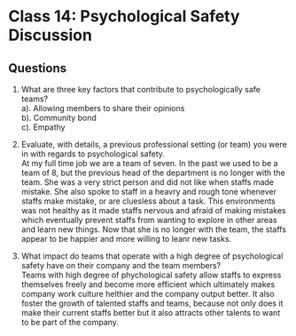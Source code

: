 # Class 14: Psychological Safety Discussion

## Questions

1. What are three key factors that contribute to psychologically safe teams?
<br> a). Allowing members to share their opinions
<br> b). Community bond
<br> c). Empathy

2. Evaluate, with details, a previous professional setting (or team) you were in with regards to psychological safety.
<br> At my full time job we are a team of seven. In the past we used to be a team of 8, but the previous head of the department is no longer with the team. She was a very strict person and did not like when staffs made mistake. She also spoke to staff in a heavry and rough tone whenever staffs make mistake, or are cluesless about a task. This environments was not healthy as it made staffs nervous and afraid of making mistakes which eventually prevent staffs from wanting to explore in other areas and learn new things. Now that she is no longer with the team, the staffs appear to be happier and more willing to leanr new tasks.

3. What impact do teams that operate with a high degree of psychological safety have on their company and the team members?
<br> Teams with high degree of phychological safety allow staffs to express themselves freely and become more efficient which ultimately makes company work culture helthier and the company output better. It also foster the growth of talented staffs and teams, because not only does it make their current staffs better but it also attracts other talents to want to be part of the company.
